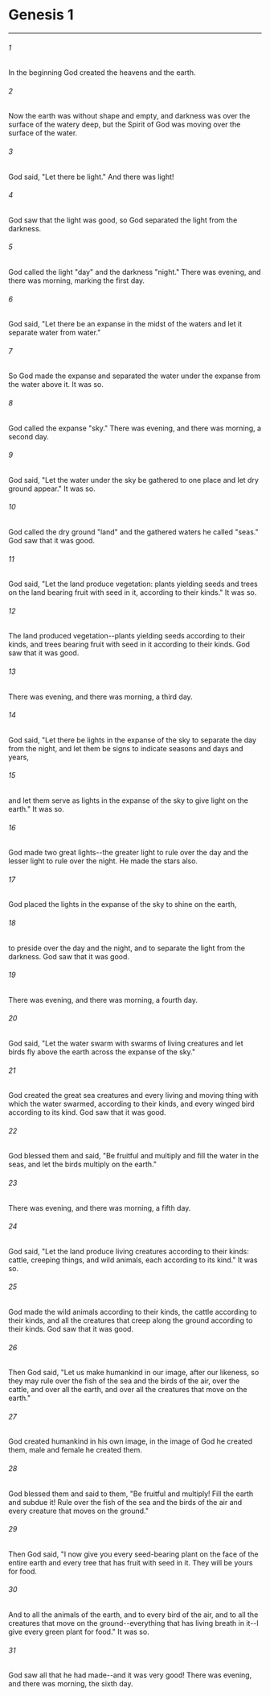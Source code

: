 # Genesis 1
***



###### 1 
In the beginning God created the heavens and the earth. 

###### 2 
Now the earth was without shape and empty, and darkness was over the surface of the watery deep, but the Spirit of God was moving over the surface of the water. 

###### 3 
God said, "Let there be light." And there was light! 

###### 4 
God saw that the light was good, so God separated the light from the darkness. 

###### 5 
God called the light "day" and the darkness "night." There was evening, and there was morning, marking the first day. 

###### 6 
God said, "Let there be an expanse in the midst of the waters and let it separate water from water." 

###### 7 
So God made the expanse and separated the water under the expanse from the water above it. It was so. 

###### 8 
God called the expanse "sky." There was evening, and there was morning, a second day. 

###### 9 
God said, "Let the water under the sky be gathered to one place and let dry ground appear." It was so. 

###### 10 
God called the dry ground "land" and the gathered waters he called "seas." God saw that it was good. 

###### 11 
God said, "Let the land produce vegetation: plants yielding seeds and trees on the land bearing fruit with seed in it, according to their kinds." It was so. 

###### 12 
The land produced vegetation--plants yielding seeds according to their kinds, and trees bearing fruit with seed in it according to their kinds. God saw that it was good. 

###### 13 
There was evening, and there was morning, a third day. 

###### 14 
God said, "Let there be lights in the expanse of the sky to separate the day from the night, and let them be signs to indicate seasons and days and years, 

###### 15 
and let them serve as lights in the expanse of the sky to give light on the earth." It was so. 

###### 16 
God made two great lights--the greater light to rule over the day and the lesser light to rule over the night. He made the stars also. 

###### 17 
God placed the lights in the expanse of the sky to shine on the earth, 

###### 18 
to preside over the day and the night, and to separate the light from the darkness. God saw that it was good. 

###### 19 
There was evening, and there was morning, a fourth day. 

###### 20 
God said, "Let the water swarm with swarms of living creatures and let birds fly above the earth across the expanse of the sky." 

###### 21 
God created the great sea creatures and every living and moving thing with which the water swarmed, according to their kinds, and every winged bird according to its kind. God saw that it was good. 

###### 22 
God blessed them and said, "Be fruitful and multiply and fill the water in the seas, and let the birds multiply on the earth." 

###### 23 
There was evening, and there was morning, a fifth day. 

###### 24 
God said, "Let the land produce living creatures according to their kinds: cattle, creeping things, and wild animals, each according to its kind." It was so. 

###### 25 
God made the wild animals according to their kinds, the cattle according to their kinds, and all the creatures that creep along the ground according to their kinds. God saw that it was good. 

###### 26 
Then God said, "Let us make humankind in our image, after our likeness, so they may rule over the fish of the sea and the birds of the air, over the cattle, and over all the earth, and over all the creatures that move on the earth." 

###### 27 
God created humankind in his own image, in the image of God he created them, male and female he created them. 

###### 28 
God blessed them and said to them, "Be fruitful and multiply! Fill the earth and subdue it! Rule over the fish of the sea and the birds of the air and every creature that moves on the ground." 

###### 29 
Then God said, "I now give you every seed-bearing plant on the face of the entire earth and every tree that has fruit with seed in it. They will be yours for food. 

###### 30 
And to all the animals of the earth, and to every bird of the air, and to all the creatures that move on the ground--everything that has living breath in it--I give every green plant for food." It was so. 

###### 31 
God saw all that he had made--and it was very good! There was evening, and there was morning, the sixth day.
